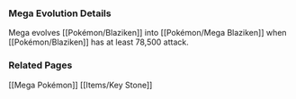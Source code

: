 ### Mega Evolution Details
Mega evolves [[Pokémon/Blaziken]] into [[Pokémon/Mega Blaziken]] when [[Pokémon/Blaziken]] has at least 78,500 attack.

### Related Pages
[[Mega Pokémon]]
[[Items/Key Stone]]